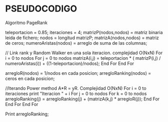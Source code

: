 # PSEUDOCODIGO #

Algoritmo PageRank

teleportacion = 0.85;
iteraciones = 4;
matrizP(nodos,nodos) = matriz binaria leida de fichero;
nodos = longitud matrizP;
matrizA(nodos,nodos) = matriz de ceros;
numeroAristas(nodos) = arreglo de suma de las columnas;

// Link rank y Random Walker en una sola iteracion. complejidad O(NxN)
For i = 0 to nodos 
	For j = 0 to nodos
		matrizA(i,j) = teleportacion * ( matrizP(i,j) / numeroAristas(i)) + ((1-teleportacion)/nodos);
	End For
End For

arregloR(nodos) = 1/nodos  en cada posicion;
arregloRanking(nodos) = ceros en cada posicion;

//Iterando Power method A*R = yR. Complejidad O(NxN)
For i = 0 to iteraciones
print "Iteracion " + i
	For j = 0 to nodos
		For k = 0 to nodos
			arregloRanking(j) = arregloRanking(j) + (matrizA(k,j) * arregloR(j));
		End For
	End For
End For

Print arregloRanking;